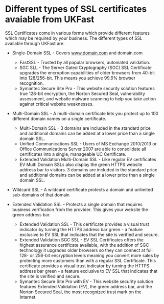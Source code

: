 # Different types of SSL certificates avaiable from UKFast

SSL Certificates come in various forms which provide different features which may be required by your business. The different types of SSL available through UKFast are:

* Single-Domain SSL - Covers www.domain.com and domain.com
    * FastSSL - Trusted by all popular browsers, automated validation.
    * SGC SLL -  The Server Gated Cryptography (SGC) SSL Certificate upgrades the encryption capabilities of older browsers from 40-bit into 128/256-bit. This means you achieve 99.9% browser recognition.
    * Symantec Secure Site Pro - This website security solution features true 128-bit encryption, the Norton Secured Seal, vulnerability assessment, and website malware scanning to help you take action against critical website weaknesses.

* Multi-Domain SSL - A multi-domain certificate lets you protect up to 100 different domain names on a single certificate.
    * Multi-Domain SSL -  3 domains are included in the standard price and additional domains can be added at a lower price than a single domain SSL.
    * Unified Communications SSL - Users of MS Exchange 2010/2013 or Office Communications Server 2007 are able to consolidate all certificates into a single, manageable UC Certificate.
    * Extended Validation Multi-Domain SSL -  Like regular EV certificates EV Multi Domain SSLs also display the green HTTPS website address bar to visitors. 3 domains are included in the standard price and additional domains can be added at a lower price than a single domain SSL.

* Wildcard SSL - A wildcard certificate protects a domain and unlimited sub-domains of that domain.

* Extended Validation SSL - Protects a single domain that requires business verification from the provider. This gives your website the green address bar.
    * Extended Validation SSL - This certificate provides a visual trust indicator by turning the HTTPS address bar green - a feature exclusive to EV SSL that indicates that the site is verified and secure.
    * Extended Validation SGC SSL - EV SSL Certificates offers the highest assurance certificate available, with the addition of SGC technology it upgrades older browsers so they can connect at full 128- or 256-bit encryption levels meaning you convert more sales by protecting more customers than with a regular SSL Certificate. This certificate provides a visual trust indicator by turning the HTTPS address bar green - a feature exclusive to EV SSL that indicates that the site is verified and secure.
    * Symantec Secure Site Pro with EV - This website security solution features Extended Validation (EV), the green address bar, and the Norton Secured Seal, the most recognized trust mark on the Internet.
